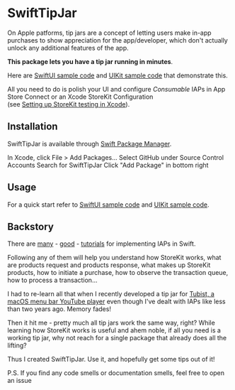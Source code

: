# SwiftTipJar

On Apple patforms, tip jars are a concept of letting users make in-app purchases to show appreciation for the app/developer, which don't actually unlock any additional features of the app.

**This package lets you have a tip jar running in minutes**. 

Here are [SwiftUI sample code](https://github.com/dkasaj/SwiftTipJar-SwiftUI-Example) and [UIKit sample code](https://github.com/dkasaj/SwiftTipJar-UIKit-Example) that demonstrate this.

All you need to do is polish your UI and configure _Consumable_ IAPs in App Store Connect or an Xcode StoreKit Configuration<br>(see [Setting up StoreKit testing in Xcode](https://developer.apple.com/documentation/xcode/setting-up-storekit-testing-in-xcode)).


## Installation

SwiftTipJar is available through [Swift Package Manager](https://swift.org/package-manager/).

In Xcode, click File > Add Packages...
Select GitHub under Source Control Accounts
Search for SwiftTipJar
Click "Add Package" in bottom right


## Usage

For a quick start refer to [SwiftUI sample code](https://github.com/dkasaj/SwiftTipJar-SwiftUI-Example) and [UIKit sample code](https://github.com/dkasaj/SwiftTipJar-UIKit-Example).

## Backstory

There are [many](https://www.namiml.com/blog/let-your-fans-support-your-app-with-a-tip-jar) - [good](https://www.appcoda.com/in-app-purchases-guide/) -  [tutorials](https://levelup.gitconnected.com/beginner-ios-dev-in-app-purchase-iap-made-simple-with-swiftystorekit-3add60e9065d) for implementing IAPs in Swift. 

Following any of them will help you understand how StoreKit works, what are products request and products response, 
what makes up StoreKit products, how to initiate a purchase, how to observe the transaction queue, how to process a transaction...

I had to re-learn all that when I recently developed a tip jar for [Tubist, a macOS menu bar YouTube player](https://apps.apple.com/hr/app/tubist-menu-bar-for-youtube/id1603180719?mt=12) even though I've dealt with IAPs like less than two years ago. Memory fades!

Then it hit me - pretty much all tip jars work the same way, right? While learning how StoreKit works is useful and ahem noble, if all you need is a working tip jar, why not reach for a single package that already does all the lifting?

Thus I created SwiftTipJar. Use it, and hopefully get some tips out of it!

P.S.
If you find any code smells or documentation smells, feel free to open an issue 
